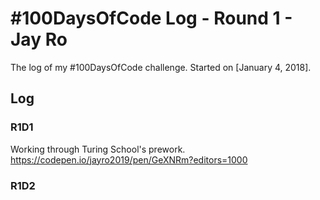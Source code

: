 # #100DaysOfCode Log - Round 1 - Jay Ro

The log of my #100DaysOfCode challenge. Started on [January 4, 2018].

## Log

### R1D1 

Working through Turing School's prework.
https://codepen.io/jayro2019/pen/GeXNRm?editors=1000

### R1D2
